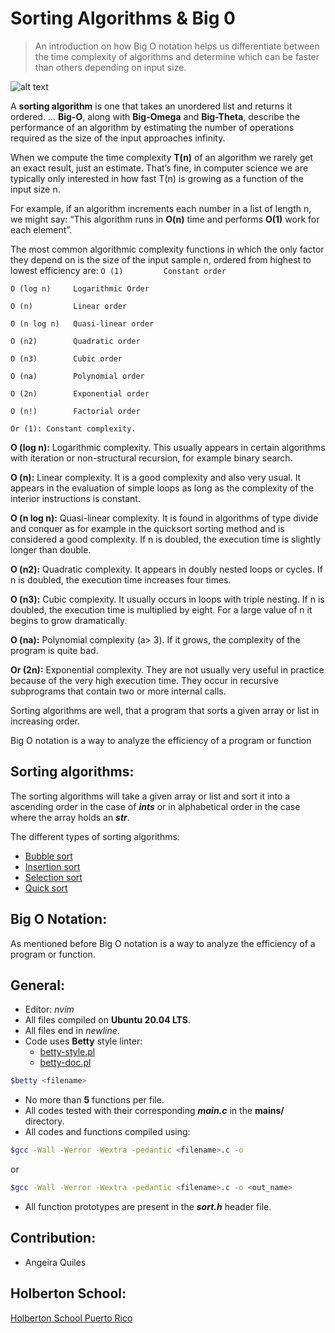 # Sorting Algorithms & Big 0
> An introduction on how Big O notation helps us differentiate between the time complexity of algorithms and determine which can be faster than others depending on input size.

![alt text](https://raw.githubusercontent.com/donbeave/interview/master/big-o-chart.png)

A **sorting algorithm** is one that takes an unordered list and returns it ordered. ... **Big-O**, along with **Big-Omega** and **Big-Theta**, describe the performance of an algorithm by estimating the number of operations required as the size of the input approaches infinity.


When we compute the time complexity **T(n)** of an algorithm we rarely get an exact result, just an estimate. That’s fine, in computer science we are typically only interested in how fast T(n) is growing as a function of the input size n.

For example, if an algorithm increments each number in a list of length n, we might say: “This algorithm runs in **O(n)** time and performs **O(1)** work for each element”.

The most common algorithmic complexity functions in which the only factor they depend on is the size of the input sample n, ordered from highest to lowest efficiency are:
`O (1)         Constant order`

`O (log n)     Logarithmic Order`

`O (n)         Linear order`

`O (n log n)   Quasi-linear order`

`O (n2)        Quadratic order`

`O (n3)        Cubic order`

`O (na)        Polynomial order`

`O (2n)        Exponential order`

`O (n!)        Factorial order`

`Or (1): Constant complexity.`

**O (log n):** Logarithmic complexity. This usually appears in certain algorithms with iteration or non-structural recursion, for example binary search.


**O (n):** Linear complexity. It is a good complexity and also very usual. It appears in the evaluation of simple loops as long as the complexity of the interior instructions is constant.


**O (n log n):** Quasi-linear complexity. It is found in algorithms of type divide and conquer as for example in the quicksort sorting method and is considered a good complexity. If n is doubled, the execution time is slightly longer than double.


**O (n2):** Quadratic complexity. It appears in doubly nested loops or cycles. If n is doubled, the execution time increases four times.


**O (n3):** Cubic complexity. It usually occurs in loops with triple nesting. If n is doubled, the execution time is multiplied by eight. For a large value of n it begins to grow dramatically.


**O (na):** Polynomial complexity (a> 3). If it grows, the complexity of the program is quite bad.


**Or (2n):** Exponential complexity. They are not usually very useful in practice because of the very high execution time. They occur in recursive subprograms that contain two or more internal calls.

Sorting algorithms are well, that a program that sorts a given array or list in increasing order.

Big O notation is a way to analyze the efficiency of a program or function

## Sorting algorithms:

The sorting algorithms will take a given array or list and sort it into a ascending order in the case of *__ints__* or in alphabetical order in the case where the array holds an *__str__*.

The different types of sorting algorithms:
- [Bubble sort](https://en.wikipedia.org/wiki/Bubble_sort)
- [Insertion sort](https://en.wikipedia.org/wiki/Insertion_sort)
- [Selection sort](https://en.wikipedia.org/wiki/Selection_sort)
- [Quick sort](https://en.wikipedia.org/wiki/Quicksort)

## Big O Notation:
As mentioned before Big 
O notation is a way to analyze the efficiency of a program or function.

## General:
* Editor: *nvim*
* All files compiled on **Ubuntu 20.04 LTS**.
* All files end in *newline*.
* Code uses **Betty** style linter:
  * [betty-style.pl](https://github.com/holbertonschool/Betty/blob/master/betty-style.pl)
  * [betty-doc.pl](https://github.com/holbertonschool/Betty/blob/master/betty-doc.pl)
```bash
$betty <filename>
```

* No more than **5** functions per file.
* All codes tested with their corresponding ***main.c*** in the **mains/** directory.
* All codes and functions compiled using:
```bash
$gcc -Wall -Werror -Wextra -pedantic <filename>.c -o
```
or
```bash
$gcc -Wall -Werror -Wextra -pedantic <filename>.c -o <out_name>
```
* All function prototypes are present in the ***sort.h*** header file.

## Contribution:

- Angeira Quiles

## Holberton School:
[Holberton School Puerto Rico](https://www.holbertonschool.com/pr/en)
